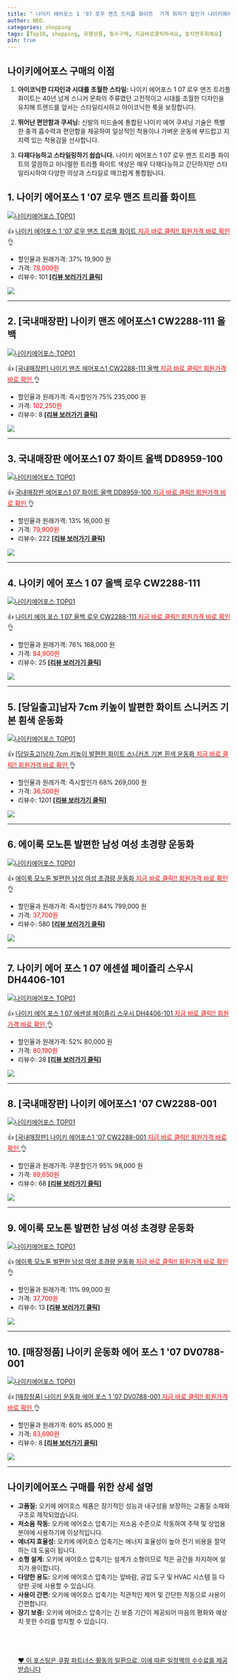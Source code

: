 ```yaml
---
title: " 나이키 에어포스 1 '07 로우 맨즈 트리플 화이트  가격 최저가 할인가 나이키에어포스 최저가 추천 제품 비교"
author: NEO.
categories: shopping
tags: [Top10, shopping, 유행상품, 필수구매, 지금바로클릭하세요, 놓치면후회해요]
pin: true
---
```

## 나이키에어포스 구매의 이점
1. **아이코닉한 디자인과 시대를 초월한 스타일:** 나이키 에어포스 1 07 로우 맨즈 트리플 화이트는 40년 넘게 스니커 문화의 주류였던 고전적이고 시대를 초월한 디자인을 유지해 트렌드를 앞서는 스타일리시하고 아이코닉한 룩을 보장합니다.


2. **뛰어난 편안함과 쿠셔닝:** 신발의 미드솔에 통합된 나이키 에어 쿠셔닝 기술은 특별한 충격 흡수력과 편안함을 제공하여 일상적인 착용이나 가벼운 운동에 부드럽고 지지력 있는 착용감을 선사합니다.


3. **다재다능하고 스타일링하기 쉽습니다.** 나이키 에어포스 1 07 로우 맨즈 트리플 화이트의 깔끔하고 미니멀한 트리플 화이트 색상은 매우 다재다능하고 간단하지만 스타일리시하여 다양한 의상과 스타일로 매끄럽게 통합됩니다.

   

## 1.  나이키 에어포스 1 '07 로우 맨즈 트리플 화이트 

[![나이키에어포스 TOP01](https://thumbnail7.coupangcdn.com/thumbnails/remote/490x490ex/image/vendor_inventory/66db/258615da6cea93cde678f4a9694b0dae3ef604b23e869163d3f1904cd048.jpg)](https://link.coupang.com/re/AFFSDP?lptag=AF3617701&subid=GithubCoopas&pageKey=6957293598&traceid=V0-153&itemId=16923938683&vendorItemId=88387007861)


👍 [ 나이키 에어포스 1 '07 로우 맨즈 트리플 화이트  <font color=red> 지금 바로 클릭!! 회원가격 바로 확인 </font> ](https://link.coupang.com/re/AFFSDP?lptag=AF3617701&subid=GithubCoopas&pageKey=6957293598&traceid=V0-153&itemId=16923938683&vendorItemId=88387007861) 👌 


- 할인율과 원래가격: 37%  19,900   원
- 가격: <span style='color:red'>78,000원</span>
- 리뷰수: 101  [**[리뷰 보러가기 클릭]**](https://link.coupang.com/re/AFFSDP?lptag=AF3617701&subid=GithubCoopas&pageKey=6957293598&traceid=V0-153&itemId=16923938683&vendorItemId=88387007861)

[![](/discount_price.png)](https://link.coupang.com/re/AFFSDP?lptag=AF3617701&subid=GithubCoopas&pageKey=6957293598&traceid=V0-153&itemId=16923938683&vendorItemId=88387007861)

---


   

## 2.  [국내매장판] 나이키 맨즈 에어포스1 CW2288-111 올백 

[![나이키에어포스 TOP01](https://thumbnail8.coupangcdn.com/thumbnails/remote/490x490ex/image/vendor_inventory/7e37/05c9edc8a16f789ec8a647173514d71d7a66d76f42e4c0a5833e43d3a0c4.jpg)](https://link.coupang.com/re/AFFSDP?lptag=AF3617701&subid=GithubCoopas&pageKey=7024972297&traceid=V0-153&itemId=17316669487&vendorItemId=88578060657)


👍 [ [국내매장판] 나이키 맨즈 에어포스1 CW2288-111 올백  <font color=red> 지금 바로 클릭!! 회원가격 바로 확인 </font> ](https://link.coupang.com/re/AFFSDP?lptag=AF3617701&subid=GithubCoopas&pageKey=7024972297&traceid=V0-153&itemId=17316669487&vendorItemId=88578060657) 👌 


- 할인율과 원래가격: 즉시할인가 75%  235,000   원
- 가격: <span style='color:red'>102,250원</span>
- 리뷰수: 8  [**[리뷰 보러가기 클릭]**](https://link.coupang.com/re/AFFSDP?lptag=AF3617701&subid=GithubCoopas&pageKey=7024972297&traceid=V0-153&itemId=17316669487&vendorItemId=88578060657)

[![](/discount_price.png)](https://link.coupang.com/re/AFFSDP?lptag=AF3617701&subid=GithubCoopas&pageKey=7024972297&traceid=V0-153&itemId=17316669487&vendorItemId=88578060657)

---


   

## 3.  국내매장판 에어포스1 07 화이트 올백 DD8959-100 

[![나이키에어포스 TOP01](https://thumbnail7.coupangcdn.com/thumbnails/remote/490x490ex/image/vendor_inventory/f389/90de39c1fb0491bc3ae73079904fe3a377919e79c248e34c1e28b905ce71.jpg)](https://link.coupang.com/re/AFFSDP?lptag=AF3617701&subid=GithubCoopas&pageKey=6746670486&traceid=V0-153&itemId=20078978856&vendorItemId=88430545128)


👍 [ 국내매장판 에어포스1 07 화이트 올백 DD8959-100  <font color=red> 지금 바로 클릭!! 회원가격 바로 확인 </font> ](https://link.coupang.com/re/AFFSDP?lptag=AF3617701&subid=GithubCoopas&pageKey=6746670486&traceid=V0-153&itemId=20078978856&vendorItemId=88430545128) 👌 


- 할인율과 원래가격: 13%  16,000   원
- 가격: <span style='color:red'>79,900원</span>
- 리뷰수: 222  [**[리뷰 보러가기 클릭]**](https://link.coupang.com/re/AFFSDP?lptag=AF3617701&subid=GithubCoopas&pageKey=6746670486&traceid=V0-153&itemId=20078978856&vendorItemId=88430545128)

[![](/discount_price.png)](https://link.coupang.com/re/AFFSDP?lptag=AF3617701&subid=GithubCoopas&pageKey=6746670486&traceid=V0-153&itemId=20078978856&vendorItemId=88430545128)

---


   

## 4.  나이키 에어 포스 1 07 올백 로우 CW2288-111 

[![나이키에어포스 TOP01](https://thumbnail6.coupangcdn.com/thumbnails/remote/490x490ex/image/vendor_inventory/b61f/dc8802e79a26bcdc54ae3229447b3fd618e3ca03dd5d30854612f75d5dc3.jpg)](https://link.coupang.com/re/AFFSDP?lptag=AF3617701&subid=GithubCoopas&pageKey=7560473806&traceid=V0-153&itemId=19917391757&vendorItemId=88502681907)


👍 [ 나이키 에어 포스 1 07 올백 로우 CW2288-111  <font color=red> 지금 바로 클릭!! 회원가격 바로 확인 </font> ](https://link.coupang.com/re/AFFSDP?lptag=AF3617701&subid=GithubCoopas&pageKey=7560473806&traceid=V0-153&itemId=19917391757&vendorItemId=88502681907) 👌 


- 할인율과 원래가격: 76%  168,000   원
- 가격: <span style='color:red'>84,900원</span>
- 리뷰수: 25  [**[리뷰 보러가기 클릭]**](https://link.coupang.com/re/AFFSDP?lptag=AF3617701&subid=GithubCoopas&pageKey=7560473806&traceid=V0-153&itemId=19917391757&vendorItemId=88502681907)

[![](/discount_price.png)](https://link.coupang.com/re/AFFSDP?lptag=AF3617701&subid=GithubCoopas&pageKey=7560473806&traceid=V0-153&itemId=19917391757&vendorItemId=88502681907)

---


   

## 5.  [당일출고]남자 7cm 키높이 발편한 화이트 스니커즈 기본 흰색 운동화 

[![나이키에어포스 TOP01](https://thumbnail6.coupangcdn.com/thumbnails/remote/490x490ex/image/vendor_inventory/ee14/1fdd719ae02fb67f71f4016f910dc4867119f3a5aaea5aa73c8a988eea04.JPG)](https://link.coupang.com/re/AFFSDP?lptag=AF3617701&subid=GithubCoopas&pageKey=7434870633&traceid=V0-153&itemId=19319057635&vendorItemId=87125296240)


👍 [ [당일출고]남자 7cm 키높이 발편한 화이트 스니커즈 기본 흰색 운동화  <font color=red> 지금 바로 클릭!! 회원가격 바로 확인 </font> ](https://link.coupang.com/re/AFFSDP?lptag=AF3617701&subid=GithubCoopas&pageKey=7434870633&traceid=V0-153&itemId=19319057635&vendorItemId=87125296240) 👌 


- 할인율과 원래가격: 즉시할인가 68%  269,000   원
- 가격: <span style='color:red'>36,500원</span>
- 리뷰수: 1201  [**[리뷰 보러가기 클릭]**](https://link.coupang.com/re/AFFSDP?lptag=AF3617701&subid=GithubCoopas&pageKey=7434870633&traceid=V0-153&itemId=19319057635&vendorItemId=87125296240)

[![](/discount_price.png)](https://link.coupang.com/re/AFFSDP?lptag=AF3617701&subid=GithubCoopas&pageKey=7434870633&traceid=V0-153&itemId=19319057635&vendorItemId=87125296240)

---


   

## 6.  에이룩 모노톤 발편한 남성 여성 초경량 운동화 

[![나이키에어포스 TOP01](https://thumbnail6.coupangcdn.com/thumbnails/remote/490x490ex/image/retail/images/616649882297929-be7de1e6-09a3-438d-838a-7f378fafe4ee.jpg)](https://link.coupang.com/re/AFFSDP?lptag=AF3617701&subid=GithubCoopas&pageKey=6654450152&traceid=V0-153&itemId=15257547364&vendorItemId=82478188096)


👍 [ 에이룩 모노톤 발편한 남성 여성 초경량 운동화  <font color=red> 지금 바로 클릭!! 회원가격 바로 확인 </font> ](https://link.coupang.com/re/AFFSDP?lptag=AF3617701&subid=GithubCoopas&pageKey=6654450152&traceid=V0-153&itemId=15257547364&vendorItemId=82478188096) 👌 


- 할인율과 원래가격: 즉시할인가 84%  799,000   원
- 가격: <span style='color:red'>37,700원</span>
- 리뷰수: 580  [**[리뷰 보러가기 클릭]**](https://link.coupang.com/re/AFFSDP?lptag=AF3617701&subid=GithubCoopas&pageKey=6654450152&traceid=V0-153&itemId=15257547364&vendorItemId=82478188096)

[![](/discount_price.png)](https://link.coupang.com/re/AFFSDP?lptag=AF3617701&subid=GithubCoopas&pageKey=6654450152&traceid=V0-153&itemId=15257547364&vendorItemId=82478188096)

---


   

## 7.  나이키 에어 포스 1 07 에센셜 페이즐리 스우시 DH4406-101 

[![나이키에어포스 TOP01](https://thumbnail7.coupangcdn.com/thumbnails/remote/490x490ex/image/vendor_inventory/e763/8dfe58fb0f1279a660d17d4c03bd60f450d53781394f15adb430107b0546.jpg)](https://link.coupang.com/re/AFFSDP?lptag=AF3617701&subid=GithubCoopas&pageKey=7173691248&traceid=V0-153&itemId=21430545074&vendorItemId=88474505401)


👍 [ 나이키 에어 포스 1 07 에센셜 페이즐리 스우시 DH4406-101  <font color=red> 지금 바로 클릭!! 회원가격 바로 확인 </font> ](https://link.coupang.com/re/AFFSDP?lptag=AF3617701&subid=GithubCoopas&pageKey=7173691248&traceid=V0-153&itemId=21430545074&vendorItemId=88474505401) 👌 


- 할인율과 원래가격: 52%  80,000   원
- 가격: <span style='color:red'>80,190원</span>
- 리뷰수: 28  [**[리뷰 보러가기 클릭]**](https://link.coupang.com/re/AFFSDP?lptag=AF3617701&subid=GithubCoopas&pageKey=7173691248&traceid=V0-153&itemId=21430545074&vendorItemId=88474505401)

[![](/discount_price.png)](https://link.coupang.com/re/AFFSDP?lptag=AF3617701&subid=GithubCoopas&pageKey=7173691248&traceid=V0-153&itemId=21430545074&vendorItemId=88474505401)

---


   

## 8.  [국내매장판] 나이키 에어포스1 '07 CW2288-001 

[![나이키에어포스 TOP01](https://thumbnail10.coupangcdn.com/thumbnails/remote/490x490ex/image/vendor_inventory/bcbf/6b2adf1ee9ac598ba1edbc22109b08b107650edaab6223daff9c63549588.jpg)](https://link.coupang.com/re/AFFSDP?lptag=AF3617701&subid=GithubCoopas&pageKey=6854116460&traceid=V0-153&itemId=21244834715&vendorItemId=88518637305)


👍 [ [국내매장판] 나이키 에어포스1 '07 CW2288-001  <font color=red> 지금 바로 클릭!! 회원가격 바로 확인 </font> ](https://link.coupang.com/re/AFFSDP?lptag=AF3617701&subid=GithubCoopas&pageKey=6854116460&traceid=V0-153&itemId=21244834715&vendorItemId=88518637305) 👌 


- 할인율과 원래가격: 쿠폰할인가 95%  98,000   원
- 가격: <span style='color:red'>89,650원</span>
- 리뷰수: 68  [**[리뷰 보러가기 클릭]**](https://link.coupang.com/re/AFFSDP?lptag=AF3617701&subid=GithubCoopas&pageKey=6854116460&traceid=V0-153&itemId=21244834715&vendorItemId=88518637305)

[![](/discount_price.png)](https://link.coupang.com/re/AFFSDP?lptag=AF3617701&subid=GithubCoopas&pageKey=6854116460&traceid=V0-153&itemId=21244834715&vendorItemId=88518637305)

---


   

## 9.  에이룩 모노톤 발편한 남성 여성 초경량 운동화 

[![나이키에어포스 TOP01](https://thumbnail6.coupangcdn.com/thumbnails/remote/490x490ex/image/retail/images/7182952298611202-f4368f0f-ee04-4265-9340-f2da70d28be6.jpg)](https://link.coupang.com/re/AFFSDP?lptag=AF3617701&subid=GithubCoopas&pageKey=6654450152&traceid=V0-153&itemId=15257547371&vendorItemId=82478188132)


👍 [ 에이룩 모노톤 발편한 남성 여성 초경량 운동화  <font color=red> 지금 바로 클릭!! 회원가격 바로 확인 </font> ](https://link.coupang.com/re/AFFSDP?lptag=AF3617701&subid=GithubCoopas&pageKey=6654450152&traceid=V0-153&itemId=15257547371&vendorItemId=82478188132) 👌 


- 할인율과 원래가격: 11%  99,000   원
- 가격: <span style='color:red'>37,700원</span>
- 리뷰수: 13  [**[리뷰 보러가기 클릭]**](https://link.coupang.com/re/AFFSDP?lptag=AF3617701&subid=GithubCoopas&pageKey=6654450152&traceid=V0-153&itemId=15257547371&vendorItemId=82478188132)

[![](/discount_price.png)](https://link.coupang.com/re/AFFSDP?lptag=AF3617701&subid=GithubCoopas&pageKey=6654450152&traceid=V0-153&itemId=15257547371&vendorItemId=82478188132)

---


   

## 10.  [매장정품] 나이키 운동화 에어 포스 1 '07 DV0788-001 

[![나이키에어포스 TOP01](https://thumbnail9.coupangcdn.com/thumbnails/remote/490x490ex/image/vendor_inventory/44df/374f7013b62a53f6bff25007450242c60cc523e9b5fde03c71ff2532c9f7.jpg)](https://link.coupang.com/re/AFFSDP?lptag=AF3617701&subid=GithubCoopas&pageKey=7159091364&traceid=V0-153&itemId=19550048328&vendorItemId=88629183105)


👍 [ [매장정품] 나이키 운동화 에어 포스 1 '07 DV0788-001  <font color=red> 지금 바로 클릭!! 회원가격 바로 확인 </font> ](https://link.coupang.com/re/AFFSDP?lptag=AF3617701&subid=GithubCoopas&pageKey=7159091364&traceid=V0-153&itemId=19550048328&vendorItemId=88629183105) 👌 


- 할인율과 원래가격: 60%  85,000   원
- 가격: <span style='color:red'>83,690원</span>
- 리뷰수: 8  [**[리뷰 보러가기 클릭]**](https://link.coupang.com/re/AFFSDP?lptag=AF3617701&subid=GithubCoopas&pageKey=7159091364&traceid=V0-153&itemId=19550048328&vendorItemId=88629183105)

[![](/discount_price.png)](https://link.coupang.com/re/AFFSDP?lptag=AF3617701&subid=GithubCoopas&pageKey=7159091364&traceid=V0-153&itemId=19550048328&vendorItemId=88629183105)

---
## 나이키에어포스 구매를 위한 상세 설명
* **고품질:** 오키에 에어호스 제품은 장기적인 성능과 내구성을 보장하는 고품질 소재와 구조로 제작되었습니다.
* **저소음 작동:** 오키에 에어호스 압축기는 저소음 수준으로 작동하여 주택 및 상업용 분야에 사용하기에 이상적입니다.
* **에너지 효율성:** 오키에 에어호스 압축기는 에너지 효율성이 높아 전기 비용을 절약하는 데 도움이 됩니다.
* **소형 설계:** 오키에 에어호스 압축기는 설계가 소형이므로 적은 공간을 차지하며 설치가 용이합니다.
* **다양한 용도:** 오키에 에어호스 압축기는 앞바람, 공압 도구 및 HVAC 시스템 등 다양한 곳에 사용할 수 있습니다.
* **사용이 간편:** 오키에 에어호스 압축기는 직관적인 제어 및 간단한 작동으로 사용이 간편합니다.
* **장기 보증:** 오키에 에어호스 압축기는 긴 보증 기간이 제공되어 마음의 평화와 예상치 못한 수리를 방지할 수 있습니다.<br><br><br><br><br> [ ❤  이 포스팅은 쿠팡 파트너스 활동의 일환으로, 이에 따른 일정액의 수수료를 제공받습니다](https://link.coupang.com/a/bcEFyh)